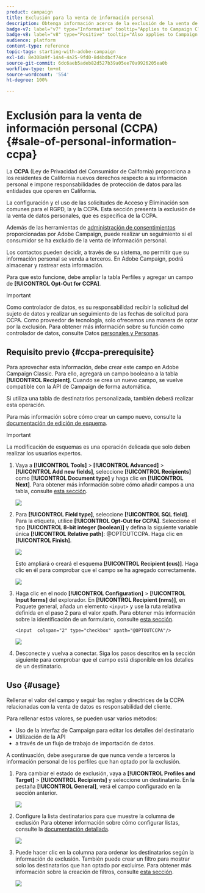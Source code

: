 ```yaml
---
product: campaign
title: Exclusión para la venta de información personal
description: Obtenga información acerca de la exclusión de la venta de datos personales
badge-v7: label="v7" type="Informative" tooltip="Applies to Campaign Classic v7"
badge-v8: label="v8" type="Positive" tooltip="Also applies to Campaign v8"
audience: platform
content-type: reference
topic-tags: starting-with-adobe-campaign
exl-id: 8e308a9f-14a4-4a25-9fd0-8d4bdbcf74ce
source-git-commit: 6dc6aeb5adeb82d527b39a05ee70a9926205ea0b
workflow-type: tm+mt
source-wordcount: '554'
ht-degree: 100%

---
```


# Exclusión para la venta de información personal (CCPA) {#sale-of-personal-information-ccpa}



La **CCPA** (Ley de Privacidad del Consumidor de California) proporciona a los residentes de California nuevos derechos respecto a su información personal e impone responsabilidades de protección de datos para las entidades que operen en California.

La configuración y el uso de las solicitudes de Acceso y Eliminación son comunes para el RGPD, la y la CCPA. Esta sección presenta la exclusión de la venta de datos personales, que es específica de la CCPA.

Además de las herramientas de [administración de consentimientos](privacy-management.md#consent-management) proporcionadas por Adobe Campaign, puede realizar un seguimiento si el consumidor se ha excluido de la venta de Información personal.

Los contactos pueden decidir, a través de su sistema, no permitir que su información personal se venda a terceros. En Adobe Campaign, podrá almacenar y rastrear esta información.

Para que esto funcione, debe ampliar la tabla Perfiles y agregar un campo de **[!UICONTROL Opt-Out for CCPA]**.

>[!IMPORTANT]
>
>Como controlador de datos, es su responsabilidad recibir la solicitud del sujeto de datos y realizar un seguimiento de las fechas de solicitud para CCPA. Como proveedor de tecnología, solo ofrecemos una manera de optar por la exclusión. Para obtener más información sobre su función como controlador de datos, consulte Datos [personales y Personas](privacy-and-recommendations.md#personal-data).

## Requisito previo {#ccpa-prerequisite}

Para aprovechar esta información, debe crear este campo en Adobe Campaign Classic. Para ello, agregará un campo booleano a la tabla **[!UICONTROL Recipient]**. Cuando se crea un nuevo campo, se vuelve compatible con la API de Campaign de forma automática.

Si utiliza una tabla de destinatarios personalizada, también deberá realizar esta operación.

Para más información sobre cómo crear un campo nuevo, consulte la [documentación de edición de esquema](../../configuration/using/about-schema-edition.md).

>[!IMPORTANT]
>
>La modificación de esquemas es una operación delicada que solo deben realizar los usuarios expertos.

1. Vaya a **[!UICONTROL Tools]** > **[!UICONTROL Advanced]** > **[!UICONTROL Add new fields]**, seleccione **[!UICONTROL Recipients]** como **[!UICONTROL Document type]** y haga clic en **[!UICONTROL Next]**. Para obtener más información sobre cómo añadir campos a una tabla, consulte [esta sección](../../configuration/using/new-field-wizard.md).

   ![](assets/privacy-ccpa-1.png)

1. Para **[!UICONTROL Field type]**, seleccione **[!UICONTROL SQL field]**. Para la etiqueta, utilice **[!UICONTROL Opt-Out for CCPA]**. Seleccione el tipo **[!UICONTROL 8-bit integer (boolean)]** y defina la siguiente variable única **[!UICONTROL Relative path]**: @OPTOUTCCPA. Haga clic en **[!UICONTROL Finish]**.

   ![](assets/privacy-ccpa-2.png)

   Esto ampliará o creará el esquema **[!UICONTROL Recipient (cus)]**. Haga clic en él para comprobar que el campo se ha agregado correctamente.

   ![](assets/privacy-ccpa-3.png)

1. Haga clic en el nodo **[!UICONTROL Configuration]** > **[!UICONTROL Input forms]** del explorador. En **[!UICONTROL Recipient (nms)]**, en Paquete general, añada un elemento `<input>` y use la ruta relativa definida en el paso 2 para el valor xpath. Para obtener más información sobre la identificación de un formulario, consulte [esta sección](../../configuration/using/identifying-a-form.md).

   ```
   <input  colspan="2" type="checkbox" xpath="@OPTOUTCCPA"/>
   ```

   ![](assets/privacy-ccpa-4.png)

1. Desconecte y vuelva a conectar. Siga los pasos descritos en la sección siguiente para comprobar que el campo está disponible en los detalles de un destinatario.

## Uso {#usage}

Rellenar el valor del campo y seguir las reglas y directrices de la CCPA relacionadas con la venta de datos es responsabilidad del cliente.

Para rellenar estos valores, se pueden usar varios métodos:

* Uso de la interfaz de Campaign para editar los detalles del destinatario
* Utilización de la API
* a través de un flujo de trabajo de importación de datos.

A continuación, debe asegurarse de que nunca vende a terceros la información personal de los perfiles que han optado por la exclusión.

1. Para cambiar el estado de exclusión, vaya a **[!UICONTROL Profiles and Target]** > **[!UICONTROL Recipients]** y seleccione un destinatario. En la pestaña **[!UICONTROL General]**, verá el campo configurado en la sección anterior.

   ![](assets/privacy-ccpa-5.png)

1. Configure la lista destinatarios para que muestre la columna de exclusión Para obtener información sobre cómo configurar listas, consulte la [documentación detallada](../../platform/using/adobe-campaign-workspace.md#configuring-lists).

   ![](assets/privacy-ccpa-6.png)

1. Puede hacer clic en la columna para ordenar los destinatarios según la información de exclusión. También puede crear un filtro para mostrar solo los destinatarios que han optado por excluirse. Para obtener más información sobre la creación de filtros, consulte [esta sección](../../platform/using/creating-filters.md).

   ![](assets/privacy-ccpa-7.png)
